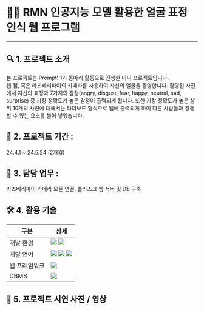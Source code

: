 # 👧🏼 RMN 인공지능 모델 활용한 얼굴 표정 인식 웹 프로그램
---
## 🔍 1. 프로젝트 소개
본 프로젝트는 Prompt! 1기 동아리 활동으로 진행한 미니 프로젝트입니다.<br>
웹 캠, 혹은 라즈베리파이의 카메라를 사용하여 자신의 얼굴을 촬영합니다. 촬영된 사진에서 자신의 표정과 7가지의 감정(angry, disgust, fear, happy, neutral, sad, surprise) 중 가장 정확도가 높은 감정이 출력되게 됩니다. 또한 가장 정확도가 높은 상위 10개의 사진에 대해서는 라더보드 형식으로 웹에 출력되게 하여 다른 사람들과 경쟁할 수 있는 요소를 불어 넣었습니다.
 
## 📅 2. 프로젝트 기간 :
24.4.1 ~ 24.5.24 (2개월)

## 💼 3. 담당 업무 :
라즈베리파이 카메라 모듈 연결, 플라스크 웹 서버 및 DB 구축

## 🛠️ 4. 활용 기술
|구분|상세|
|---|---|
|개발 환경|<img src='https://img.shields.io/badge/Windows-0078D6?style=for-the-badge&logo=windows&logoColor=white'> <img src='https://img.shields.io/badge/mac%20os-000000?style=for-the-badge&logo=apple&logoColor=white'>|
|개발 언어|<img src="https://img.shields.io/badge/Python-3776AB?style=for-the-badge&logo=python&logoColor=white"> <img src="https://img.shields.io/badge/HTML-FF8900?style=for-the-badge&logo=html5&logoColor=white"> <img src="https://img.shields.io/badge/CSS-01B9FC?style=for-the-badge&logo=css3&logoColor=white">|
|웹 프레임워크|<img src="https://img.shields.io/badge/Flask-000000?style=for-the-badge&logo=flask&logoColor=white">|
|DBMS|<img src="https://img.shields.io/badge/MySQL-00BFFF?style=for-the-badge&logo=mysql&logoColor=white">|

## 🎥 5. 프로젝트 시연 사진 / 영상
